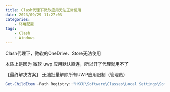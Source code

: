 ```yaml
---
title: Clash代理下微软应用无法正常使用
date: 2023/09/29 11:27:03
categories:
    - 环境配置
tags: 
    - Clash
    - Windows
---
```

Clash代理下，微软的OneDrive、Store无法使用

<!-- more -->

本质上是因为 微软 uwp 应用默认直连，所以开了代理就用不了

【最终解决方案】
无脑批量解除所有UWP应用限制（管理员）
```powershell
Get-ChildItem -Path Registry::"HKCU\Software\Classes\Local Settings\Software\Microsoft\Windows\CurrentVersion\AppContainer\Mappings\" -name | ForEach-Object {CheckNetIsolation.exe LoopbackExempt -a -p="$_"}
```